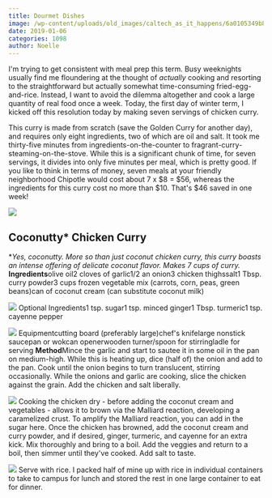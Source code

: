 ```yaml
---
title: Dourmet Dishes
image: /wp-content/uploads/old_images/caltech_as_it_happens/6a0105349b8251970b022ad3ad1173200d.jpg
date: 2019-01-06
categories: 1098
author: Noelle
---
```


I'm trying to get consistent with meal prep this term. Busy weeknights usually find me floundering at the thought of *actually* cooking and resorting to the straightforward but actually somewhat time-consuming fried-egg-and-rice. Instead, I want to avoid the dilemma altogether and cook a large quantity of real food once a week. Today, the first day of winter term, I kicked off this resolution today by making seven servings of chicken curry.

This curry is made from scratch (save the Golden Curry for another day), and requires only eight ingredients, two of which are oil and salt. It took me thirty-five minutes from ingredients-on-the-counter to fragrant-curry-steaming-on-the-stove. While this is a significant chunk of time, for seven servings, it divides into only five minutes per meal, which is pretty good. If you like to think in terms of money, seven meals at your friendly neighborhood Chipotle would cost about 7 x $8 = $56, whereas the ingredients for this curry cost no more than $10. That's $46 saved in one week!


![](/old_images/caltech_as_it_happens/6a0105349b8251970b022ad3ad117b200d.jpg)
## Coconutty* Chicken Curry
**Yes, coconutty. More so than just coconut chicken curry, this curry boasts an intense offering of delicate coconut flavor.*
*Makes 7 cups of curry.*
**Ingredients**olive oil2 cloves of garlic1/2 an onion3 chicken thighssalt1 Tbsp. curry powder3 cups frozen vegetable mix (carrots, corn, peas, green beans)can of coconut cream (can substitute coconut milk)


![](/old_images/caltech_as_it_happens/6a0105349b8251970b022ad3cc4829200b.jpg)
Optional Ingredients1 tsp. sugar1 tsp. minced ginger1 Tbsp. turmeric1 tsp. cayenne pepper


![](/old_images/caltech_as_it_happens/6a0105349b8251970b022ad3cc482d200b.jpg)
Equipmentcutting board (preferably large)chef's knifelarge nonstick saucepan or wokcan openerwooden turner/spoon for stirringladle for serving
**Method**Mince the garlic and start to sautee it in some oil in the pan on medium-high. While this is heating up, dice (half of) the onion and add to the pan. Cook until the onion begins to turn translucent, stirring occasionally. While the onions and garlic are cooking, slice the chicken against the grain. Add the chicken and salt liberally.


![](/old_images/caltech_as_it_happens/6a0105349b8251970b022ad3cc4835200b.jpg)
Cooking the chicken dry - before adding the coconut cream and vegetables - allows it to brown via the Malliard reaction, developing a caramelized crust. To amplify the Malliard reaction, you can add in the sugar here. Once the chicken has browned, add the coconut cream and curry powder, and if desired, ginger, turmeric, and cayenne for an extra kick. Mix thoroughly and bring to a boil. Add the veggies and return to a boil, then simmer until they've cooked. Add salt to taste.


![](/old_images/caltech_as_it_happens/6a0105349b8251970b022ad3cc4825200b.jpg)
Serve with rice. I packed half of mine up with rice in individual containers to take to campus for lunch and stored the rest in one large container to eat for dinner.

